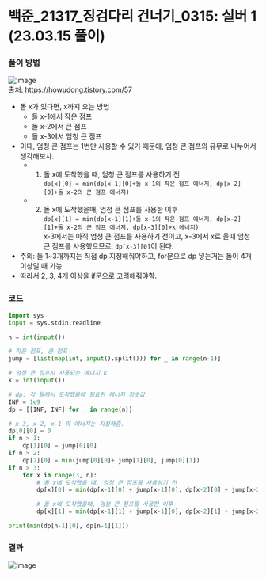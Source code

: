 # 백준_21317_징검다리 건너기_0315: 실버 1 (23.03.15 풀이)

### 풀이 방법
![image](https://user-images.githubusercontent.com/69101394/225191623-13b8b88d-9d07-4cf9-8aaf-e7cd74a48585.png)  
출처: https://howudong.tistory.com/57  

- 돌 x가 있다면, x까지 오는 방법
  - 돌 x-1에서 작은 점프
  - 돌 x-2에서 큰 점프
  - 돌 x-3에서 엄청 큰 점프
- 이때, 엄청 큰 점프는 1번만 사용할 수 있기 때문에, 엄청 큰 점프의 유무로 나누어서 생각해보자.
  - 1. 돌 x에 도착했을 때, 엄청 큰 점프를 사용하기 전  
  `dp[x][0] = min(dp[x-1][0]+돌 x-1의 작은 점프 에너지, dp[x-2][0]+돌 x-2의 큰 점프 에너지)`  

  - 2. 돌 x에 도착했을때, 엄청 큰 점프를 사용한 이후  
  `dp[x][1] = min(dp[x-1][1]+돌 x-1의 작은 점프 에너지, dp[x-2][1]+돌 x-2의 큰 점프 에너지, dp[x-3][0]+k 에너지)`  
  x-3에서는 아직 엄청 큰 점프를 사용하기 전이고, x-3에서 x로 올때 엄청 큰 점프를 사용했으므로, `dp[x-3][0]`이 된다.  
- 주의: 돌 1~3개까지는 직접 dp 지정해줘야하고, for문으로 dp 넣는거는 돌이 4개 이상일 때 가능
- 따라서 2, 3, 4개 이상을 if문으로 고려해줘야함.

### 코드
```python
import sys
input = sys.stdin.readline

n = int(input())

# 작은 점프, 큰 점프
jump = [list(map(int, input().split())) for _ in range(n-1)]

# 엄청 큰 점프시 사용되는 에너지 k
k = int(input())

# dp: 각 돌에서 도착했을때 필요한 에너지 최솟값
INF = 1e9
dp = [[INF, INF] for _ in range(n)]

# x-3, x-2, x-1 의 에너지는 지정해줌.
dp[0][0] = 0
if n > 1:
    dp[1][0] = jump[0][0]
if n > 2:
    dp[2][0] = min(jump[0][0]+ jump[1][0], jump[0][1])
if n > 3:
    for x in range(3, n):
        # 돌 x에 도착했을 때, 엄청 큰 점프를 사용하기 전
        dp[x][0] = min(dp[x-1][0] + jump[x-1][0], dp[x-2][0] + jump[x-2][1])

        # 돌 x에 도착했을때, 엄청 큰 점프를 사용한 이후
        dp[x][1] = min(dp[x-1][1] + jump[x-1][0], dp[x-2][1] + jump[x-2][1], dp[x-3][0] + k)

print(min(dp[n-1][0], dp[n-1][1]))
```

### 결과
![image](https://user-images.githubusercontent.com/69101394/225214438-84f2d198-e211-4459-9019-c527207ecd8a.png)

